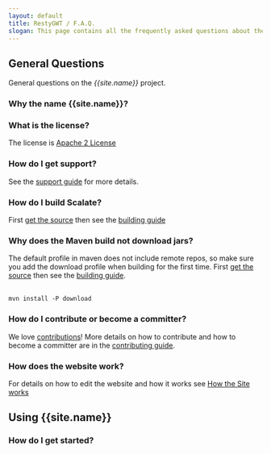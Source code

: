 ```yaml
---
layout: default
title: RestyGWT / F.A.Q.
slogan: This page contains all the frequently asked questions about the RestyGWT project.
---
```


## General Questions

General questions on the *{{site.name}}* project.

### Why the name {{site.name}}?

### What is the license?

The license is [Apache 2 License](http://www.apache.org/licenses/LICENSE-2.0)

### How do I get support?

See the [support guide](support.html) for more details.

### How do I build Scalate?

First [get the source](/source.html) then see the [building guide](/building.html)

### Why does the Maven build not download jars?

The default profile in maven does not include remote repos, so make sure
you add the download profile when building for the first time. First [get the source](/source.html) then see the [building guide](/building.html).<br/><br/>

    mvn install -P download

### How do I contribute or become a committer?

We love [contributions](contributing.html)! More details on how to
contribute and how to become a committer are in the [contributing guide](contributing.html).

### How does the website work?

For details on how to edit the website and how it works see 
[How the Site works](site.html)

## Using {{site.name}}

### How do I get started?